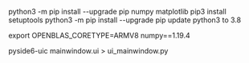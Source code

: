 python3 -m pip install --upgrade pip numpy matplotlib
pip3 install setuptools
python3 -m pip install --upgrade pip
update python3 to 3.8

export OPENBLAS_CORETYPE=ARMV8
numpy==1.19.4

pyside6-uic mainwindow.ui > ui_mainwindow.py
